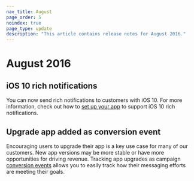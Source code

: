 ```yaml
---
nav_title: August
page_order: 5
noindex: true
page_type: update
description: "This article contains release notes for August 2016."
---
```


# August 2016

## iOS 10 rich notifications
You can now send rich notifications to customers with iOS 10. For more information, check out how to [set up your app]({{site.baseurl}}/developer_guide/platform_integration_guides/ios/push_notifications/integration/#ios-10-rich-notifications) to support iOS 10 rich notifications.

## Upgrade app added as conversion event
Encouraging users to upgrade their app is a key use case for many of our customers. New app versions may be more stable or have more opportunities for driving revenue. Tracking app upgrades as campaign [conversion events]({{site.baseurl}}/user_guide/engagement_tools/campaigns/testing_and_more/conversion_events/#conversion-events) allows you to easily track how their messaging efforts are meeting their goals.
